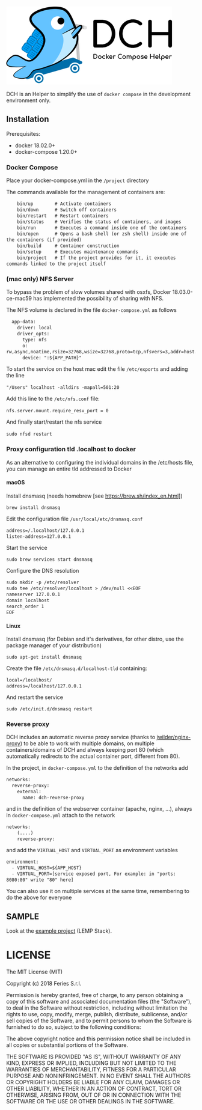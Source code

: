 ![DCH](docs/logo_dch.png)

DCH is an Helper to simplify the use of `docker compose` in the development environment only.

## Installation

Prerequisites:
- docker 18.02.0+
- docker-compose 1.20.0+

### Docker Compose

Place your docker-compose.yml in the `/project` directory

The commands available for the management of containers are:

```
    bin/up        # Activate containers
    bin/down      # Switch off containers
    bin/restart   # Restart containers
    bin/status    # Verifies the status of containers, and images
    bin/run       # Executes a command inside one of the containers
    bin/open      # Opens a bash shell (or zsh shell) inside one of the containers (if provided)
    bin/build     # Container construction
    bin/setup     # Executes maintenance commands
    bin/project   # If the project provides for it, it executes commands linked to the project itself
```

### (mac only) NFS Server

To bypass the problem of slow volumes shared with osxfs, Docker 18.03.0-ce-mac59 has implemented the possibility of sharing with NFS.

The NFS volume is declared in the file `docker-compose.yml` as follows

```
  app-data:
    driver: local
    driver_opts:
      type: nfs
      o: rw,async,noatime,rsize=32768,wsize=32768,proto=tcp,nfsvers=3,addr=host.docker.internal
      device: ":${APP_PATH}"      
```

To start the service on the host mac edit the file `/etc/exports` and adding the line

```"/Users" localhost -alldirs -mapall=501:20```

Add this line to the `/etc/nfs.conf` file:

```nfs.server.mount.require_resv_port = 0```

And finally start/restart the nfs service

```sudo nfsd restart```

### Proxy configuration tld .localhost to docker

As an alternative to configuring the individual domains in the /etc/hosts file, you can manage an entire tld addressed to Docker

#### macOS

Install dnsmasq (needs homebrew [see https://brew.sh/index_en.html])

    brew install dnsmasq

Edit the configuration file `/usr/local/etc/dnsmasq.conf`

    address=/.localhost/127.0.0.1
    listen-address=127.0.0.1

Start the service

    sudo brew services start dnsmasq

Configure the DNS resolution

    sudo mkdir -p /etc/resolver
    sudo tee /etc/resolver/localhost > /dev/null <<EOF
    nameserver 127.0.0.1
    domain localhost
    search_order 1
    EOF

#### Linux 

Install dnsmasq (for Debian and it's derivatives, for other distro, use the package manager of your distribution)

    sudo apt-get install dnsmasq
    
Create the file `/etc/dnsmasq.d/localhost-tld` containing:    

    local=/localhost/
    address=/localhost/127.0.0.1
    
And restart the service

    sudo /etc/init.d/dnsmasq restart
    
### Reverse proxy

DCH includes an automatic reverse proxy service (thanks to [jwilder/nginx-proxy](https://github.com/jwilder/nginx-proxy)) to be able to work with multiple domains, on multiple containers/domains of DCH and always keeping port 80 (which automatically redirects to the actual container port, different from 80).

In the project, in `docker-compose.yml` to the definition of the networks add

```
networks:
  reverse-proxy:
    external:
      name: dch-reverse-proxy
``` 

and in the definition of the webserver container (apache, nginx, ...), always in `docker-compose.yml` attach to the network

```
networks:
    (....)
    reverse-proxy:
```

and add the `VIRTUAL_HOST` and `VIRTUAL_PORT` as environment variables

```
environment:
  - VIRTUAL_HOST=${APP_HOST}
  - VIRTUAL_PORT=[service exposed port, For example: in "ports: 8080:80" write "80" here]
```

You can also use it on multiple services at the same time, remembering to do the above for everyone

## SAMPLE

Look at the [example project](https://github.com/feries/dch-project-sample) (LEMP Stack).

# LICENSE
    
The MIT License (MIT)

Copyright (c) 2018 Feries S.r.l.

Permission is hereby granted, free of charge, to any person obtaining a copy
of this software and associated documentation files (the "Software"), to deal
in the Software without restriction, including without limitation the rights
to use, copy, modify, merge, publish, distribute, sublicense, and/or sell
copies of the Software, and to permit persons to whom the Software is
furnished to do so, subject to the following conditions:

The above copyright notice and this permission notice shall be included in
all copies or substantial portions of the Software.

THE SOFTWARE IS PROVIDED "AS IS", WITHOUT WARRANTY OF ANY KIND, EXPRESS OR
IMPLIED, INCLUDING BUT NOT LIMITED TO THE WARRANTIES OF MERCHANTABILITY,
FITNESS FOR A PARTICULAR PURPOSE AND NONINFRINGEMENT. IN NO EVENT SHALL THE
AUTHORS OR COPYRIGHT HOLDERS BE LIABLE FOR ANY CLAIM, DAMAGES OR OTHER
LIABILITY, WHETHER IN AN ACTION OF CONTRACT, TORT OR OTHERWISE, ARISING FROM,
OUT OF OR IN CONNECTION WITH THE SOFTWARE OR THE USE OR OTHER DEALINGS IN
THE SOFTWARE.
